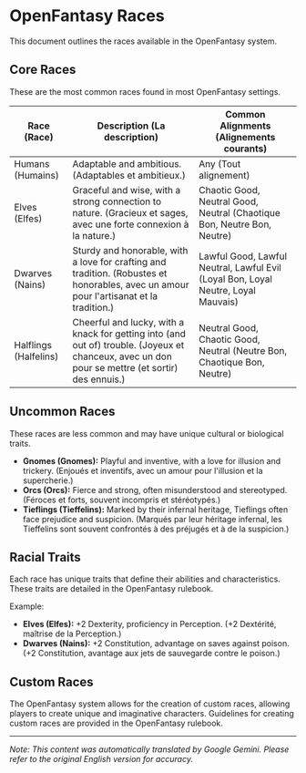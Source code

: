 # OpenFantasy Races

This document outlines the races available in the OpenFantasy system.

## Core Races

These are the most common races found in most OpenFantasy settings.

| Race (Race) | Description (La description) | Common Alignments (Alignements courants) |
|---|---|---|
| Humans (Humains) | Adaptable and ambitious. (Adaptables et ambitieux.) | Any (Tout alignement) |
| Elves (Elfes) | Graceful and wise, with a strong connection to nature. (Gracieux et sages, avec une forte connexion à la nature.) | Chaotic Good, Neutral Good, Neutral (Chaotique Bon, Neutre Bon, Neutre) |
| Dwarves (Nains) | Sturdy and honorable, with a love for crafting and tradition. (Robustes et honorables, avec un amour pour l'artisanat et la tradition.) | Lawful Good, Lawful Neutral, Lawful Evil (Loyal Bon, Loyal Neutre, Loyal Mauvais) |
| Halflings (Halfelins) | Cheerful and lucky, with a knack for getting into (and out of) trouble. (Joyeux et chanceux, avec un don pour se mettre (et sortir) des ennuis.) | Neutral Good, Chaotic Good, Neutral (Neutre Bon, Chaotique Bon, Neutre) |

## Uncommon Races

These races are less common and may have unique cultural or biological traits.

*   **Gnomes (Gnomes):** Playful and inventive, with a love for illusion and trickery. (Enjoués et inventifs, avec un amour pour l'illusion et la supercherie.)
*   **Orcs (Orcs):** Fierce and strong, often misunderstood and stereotyped. (Féroces et forts, souvent incompris et stéréotypés.)
*   **Tieflings (Tieffelins):** Marked by their infernal heritage, Tieflings often face prejudice and suspicion. (Marqués par leur héritage infernal, les Tieffelins sont souvent confrontés à des préjugés et à de la suspicion.)

## Racial Traits

Each race has unique traits that define their abilities and characteristics. These traits are detailed in the OpenFantasy rulebook.

Example:

*   **Elves (Elfes):** +2 Dexterity, proficiency in Perception. (+2 Dextérité, maîtrise de la Perception.)
*   **Dwarves (Nains):** +2 Constitution, advantage on saves against poison. (+2 Constitution, avantage aux jets de sauvegarde contre le poison.)

## Custom Races

The OpenFantasy system allows for the creation of custom races, allowing players to create unique and imaginative characters. Guidelines for creating custom races are provided in the OpenFantasy rulebook.


---
_Note: This content was automatically translated by Google Gemini. Please refer to the original English version for accuracy._